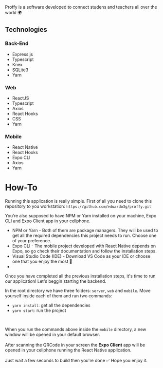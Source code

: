 <!-- <p align="center">
  <img alt="Nubank Logo" title="Nubank" src="./.github/nubank-logo.png" width="200px" />
</p> -->

Proffy is a software developed to connect studens and teachers all over the world 🌍

## Technologies

### Back-End
- Express.js
- Typescript
- Knex
- SQLite3
- Yarn

### Web
- ReactJS
- Typescript
- Axios
- React Hooks
- CSS
- Yarn

### Mobile
- React Native
- React Hooks
- Expo CLI
- Axios
- Yarn

# How-To
Running this application is really simple. First of all you need to clone this repository to you workstation: `https://github.com/eduardo3g/proffy.git`

You're also supposed to have NPM or Yarn installed on your machine, Expo CLI and Expo Client app in your cellphone.

- NPM or Yarn - Both of them are package managers. They will be used to get all the required dependencies this project needs to run. Choose one of your
preference.
- Expo CLI - The mobile project developed with React Native depends on Expo, so go check their documentation and follow the installation steps.
- Visual Studio Code (IDE) - Download VS Code as your IDE or choose one that you enjoy the most 🚀
-

Once you have completed all the previous installation steps, it's time to run our application! Let's beggin starting the backend. <br />

In the root directory we have three folders: `server`, `web` and `mobile`. Move yourself inside each of them and run two commands: <br />
- `yarn install`: get all the dependencies
- `yarn start`: run the project
<br />

When you run the commands above inside the `mobile` directory, a new window will be opened in your default browser.
<br /><br />
After scanning the QRCode in your screen the <b>Expo Client</b> app will be opened in your cellphone running the React Native application.
<br /><br />
Just wait a few seconds to build then you're done ✅ Hope you enjoy it.


<!-- <p align="center">
  <img src="./.github/preview.jpg" alt="Nubank clone by eduardo3g" />
</p> -->
